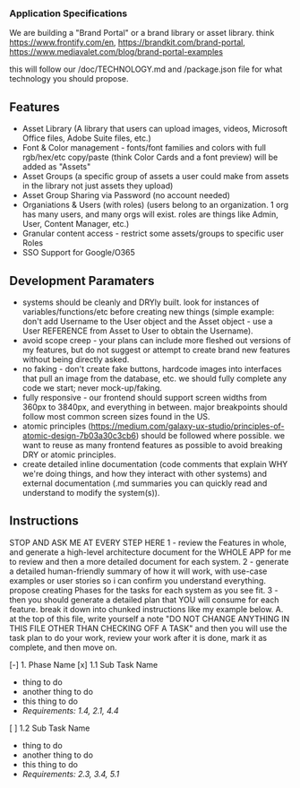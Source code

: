 ### Application Specifications
We are building a "Brand Portal" or a brand library or asset library. think https://www.frontify.com/en, https://brandkit.com/brand-portal, https://www.mediavalet.com/blog/brand-portal-examples

this will follow our /doc/TECHNOLOGY.md and /package.json file for what technology you should propose. 

## Features
- Asset Library (A library that users can upload images, videos, Microsoft Office files, Adobe Suite files, etc.)
- Font & Color management - fonts/font families and colors with full rgb/hex/etc copy/paste (think Color Cards and a font preview) will be added as "Assets"
- Asset Groups (a specific group of assets a user could make from assets in the library not just assets they upload)
- Asset Group Sharing via Password (no account needed)
- Organiations & Users (with roles) (users belong to an organization. 1 org has many users, and many orgs will exist. roles are things like Admin, User, Content Manager, etc.)
- Granular content access - restrict some assets/groups to specific user Roles
- SSO Support for Google/O365

## Development Paramaters
- systems should be cleanly and DRYly built. look for instances of variables/functions/etc before creating new things (simple example: don't add Username to the User object and the Asset object - use a User REFERENCE from Asset to User to obtain the Username).
- avoid scope creep - your plans can include more fleshed out versions of my features, but do not suggest or attempt to create brand new features without being directly asked.
- no faking - don't create fake buttons, hardcode images into interfaces that pull an image from the database, etc. we should fully complete any code we start; never mock-up/faking.
- fully responsive - our frontend should support screen widths from 360px to 3840px, and everything in between. major breakpoints should follow  most common screen sizes found in the US.
- atomic principles (https://medium.com/galaxy-ux-studio/principles-of-atomic-design-7b03a30c3cb6) should be followed where possible. we want to reuse as many frontend features as possible to avoid breaking DRY or atomic principles.
- create detailed inline documentation (code comments that explain WHY we're doing things, and how they interact with other systems) and external documentation (.md summaries you can quickly read and understand to modify the system(s)).

## Instructions
STOP AND ASK ME AT EVERY STEP HERE
1 - review the Features in whole, and generate a high-level architecture document for the WHOLE APP for me to review and then a more detailed document for each system.
2 - generate a detailed human-friendly summary of how it will work, with use-case examples or user stories so i can confirm you understand everything. propose creating Phases for the tasks for each system as you see fit.
3 - then you should generate a detailed plan that YOU will consume for each feature. break it down into chunked instructions like my example below. 
    A. at the top of this file, write yourself a note "DO NOT CHANGE ANYTHING IN THIS FILE OTHER THAN CHECKING OFF A TASK" and then you will use the task plan to do your work, review your work after it is done, mark it as complete, and then move on.

[-] 1. Phase Name
[x] 1.1 Sub Task Name
- thing to do
- another thing to do
- this thing to do
- _Requirements: 1.4, 2.1, 4.4_

[ ] 1.2 Sub Task Name
- thing to do
- another thing to do
- this thing to do
- _Requirements: 2.3, 3.4, 5.1_